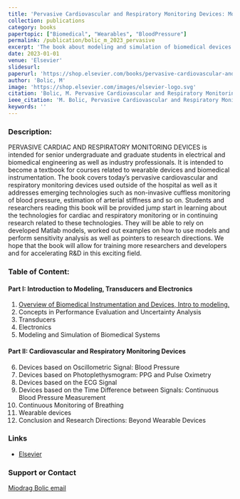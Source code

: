```yaml
---
title: 'Pervasive Cardiovascular and Respiratory Monitoring Devices: Model-Based Design'
collection: publications
category: books
papertopic: ["Biomedical", "Wearables", "BloodPressure"]
permalink: /publication/bolic_m_2023_pervasive
excerpt: 'The book about modeling and simulation of biomedical devices.'
date: 2023-01-01
venue: 'Elsevier'
slidesurl:
paperurl: 'https://shop.elsevier.com/books/pervasive-cardiovascular-and-respiratory-monitoring-devices/bolic/978-0-12-820947-9'
author: 'Bolic, M'
image: 'https://shop.elsevier.com/images/elsevier-logo.svg'
citation: 'Bolic, M. Pervasive Cardiovascular and Respiratory Monitoring Devices: Model-Based Design, 2023.'
ieee_citation: 'M. Bolic, Pervasive Cardiovascular and Respiratory Monitoring Devices: Model-Based Design, 2023.'
keywords: ''
---
```


### Description:
PERVASIVE CARDIAC AND RESPIRATORY MONITORING DEVICES is intended for senior undergraduate and graduate students in electrical and biomedical engineering as well as industry professionals. It is intended to become a textbook for courses related to wearable devices and biomedical instrumentation. The book covers today’s pervasive cardiovascular and respiratory monitoring devices used outside of the hospital as well as it addresses emerging technologies such as non-invasive cuffless monitoring of blood pressure, estimation of arterial stiffness and so on.
Students and researchers reading this book will be provided jump start in learning about the technologies for cardiac and respiratory monitoring or in continuing research related to these technologies. They will be able to rely on developed Matlab models, worked out examples on how to use models and perform sensitivity analysis as well as pointers to research directions. We hope that the book will allow for training more researchers and developers and for accelerating R&D in this exciting field.



### Table of Content:
#### Part I: Introduction to Modeling, Transducers and Electronics
1.	[Overview of Biomedical Instrumentation and Devices, Intro to modeling.](https://github.com/Health-Devices/CARDIAC-RESPIRATORY-MONITORING/tree/master/Chapter%201)
2.	Concepts in Performance Evaluation and Uncertainty Analysis
3.	Transducers
4.	Electronics
5.	Modeling and Simulation of Biomedical Systems
#### Part II: Cardiovascular and Respiratory Monitoring Devices
6.	Devices based on Oscillometric Signal: Blood Pressure
7.	Devices based on Photoplethysmogram: PPG and Pulse Oximetry
8.	Devices based on the ECG Signal
9.	Devices based on the Time Difference between Signals: Continuous Blood Pressure Measurement
10.	Continuous Monitoring of Breathing
11.	Wearable devices
12.	Conclusion and Research Directions: Beyond Wearable Devices



### Links

* [Elsevier](https://www.elsevier.ca/ca/)


### Support or Contact

[Miodrag Bolic email ](mailto:mbolic@site.uottawa.ca)
